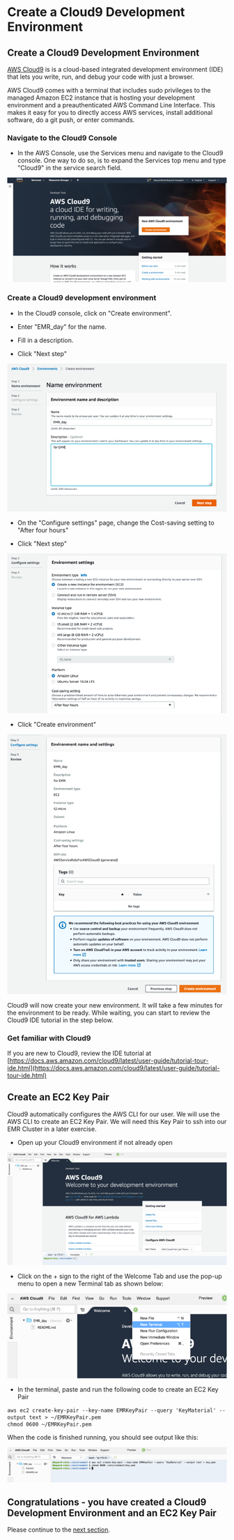 # Create a Cloud9 Development Environment

## Create a Cloud9 Development Environment

[AWS Cloud9](https://aws.amazon.com/cloud9/) is is a cloud-based integrated development environment (IDE) that lets you write, run, and debug your code with just a browser.

AWS Cloud9 comes with a terminal that includes sudo privileges to the managed Amazon EC2 instance that is hosting your development environment and a preauthenticated AWS Command Line Interface. This makes it easy for you to directly access AWS services, install additional software, do a git push, or enter commands.

### Navigate to the Cloud9 Console

* In the AWS Console, use the Services menu and navigate to the Cloud9 console.  One way to do so, is to expand the Services top menu and type "Cloud9" in the service search field.

![screenshot](images/C90.png)

### Create a Cloud9 development environment

* In the Cloud9 console, click on "Create environment".  

* Enter "EMR_day" for the name.

* Fill in a description.

* Click "Next step"

![screenshot](images/C91.png)

* On the "Configure settings" page, change the Cost-saving setting to "After four hours"

* Click "Next step"

![screenshot](images/C92.png)

* Click "Create environment"

![screenshot](images/C93.png)

Cloud9 will now create your new environment.  It will take a few minutes for the environment to be ready.   While waiting, you can start to review the Cloud9 IDE tutorial in the step below.

### Get familiar with Cloud9
If you are new to Cloud9, review the IDE tutorial at [https://docs.aws.amazon.com/cloud9/latest/user-guide/tutorial-tour-ide.html](https://docs.aws.amazon.com/cloud9/latest/user-guide/tutorial-tour-ide.html)


## Create an EC2 Key Pair

Cloud9 automatically configures the AWS CLI for our user.  We will use the AWS CLI to create an EC2 Key Pair.  We will need this Key Pair to ssh into our EMR Cluster in a later exercise.


* Open up your Cloud9 environment if not already open

![screenshot](images/C94.png)

* Click on the + sign to the right of the Welcome Tab and use the pop-up menu to open a new Terminal tab as shown below:

![screenshot](images/C95.png)

* In the terminal, paste and run the following code to create an EC2 Key Pair

```
aws ec2 create-key-pair --key-name EMRKeyPair --query 'KeyMaterial' --output text > ~/EMRKeyPair.pem
chmod 0600 ~/EMRKeyPair.pem

```

When the code is finished running, you should see output like this:

![screenshot](images/C96.png)


## Congratulations - you have created a Cloud9 Development Environment and an EC2 Key Pair
Please continue to the [next section](L1c-EMRCreate.md).

